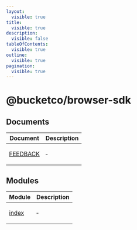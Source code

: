 ```yaml
---
layout:
  visible: true
title:
  visible: true
description:
  visible: false
tableOfContents:
  visible: true
outline:
  visible: true
pagination:
  visible: true
---
```


# @bucketco/browser-sdk

## Documents

<table>
<thead>
<tr>
<th>Document</th>
<th>Description</th>
</tr>
</thead>
<tbody>
<tr>
<td>

[FEEDBACK](documents/FEEDBACK.md)

</td>
<td>

&hyphen;

</td>
</tr>
</tbody>
</table>

## Modules

<table>
<thead>
<tr>
<th>Module</th>
<th>Description</th>
</tr>
</thead>
<tbody>
<tr>
<td>

[index](index/README.md)

</td>
<td>

&hyphen;

</td>
</tr>
</tbody>
</table>
